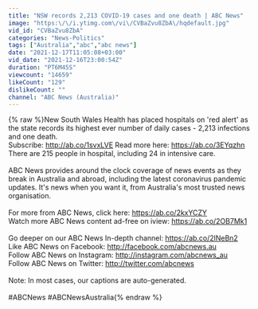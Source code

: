 ```yaml
---
title: "NSW records 2,213 COVID-19 cases and one death | ABC News"
image: "https:\/\/i.ytimg.com\/vi\/CVBaZvu8ZbA\/hqdefault.jpg"
vid_id: "CVBaZvu8ZbA"
categories: "News-Politics"
tags: ["Australia","abc","abc news"]
date: "2021-12-17T11:05:08+03:00"
vid_date: "2021-12-16T23:00:54Z"
duration: "PT6M45S"
viewcount: "14659"
likeCount: "129"
dislikeCount: ""
channel: "ABC News (Australia)"
---
```

{% raw %}New South Wales Health has placed hospitals on 'red alert'  as the state records its highest ever number of daily cases - 2,213 infections and one death.<br />Subscribe: <a rel="nofollow" target="blank" href="http://ab.co/1svxLVE">http://ab.co/1svxLVE</a>  Read more here: <a rel="nofollow" target="blank" href="https://ab.co/3EYqzhn">https://ab.co/3EYqzhn</a><br />There are 215 people in hospital, including 24 in intensive care.<br /><br />ABC News provides around the clock coverage of news events as they break in Australia and abroad, including the latest coronavirus pandemic updates. It's news when you want it, from Australia's most trusted news organisation.<br /><br />For more from ABC News, click here: <a rel="nofollow" target="blank" href="https://ab.co/2kxYCZY">https://ab.co/2kxYCZY</a><br />Watch more ABC News content ad-free on iview: <a rel="nofollow" target="blank" href="https://ab.co/2OB7Mk1">https://ab.co/2OB7Mk1</a><br /><br />Go deeper on our ABC News In-depth channel: <a rel="nofollow" target="blank" href="https://ab.co/2lNeBn2">https://ab.co/2lNeBn2</a><br />Like ABC News on Facebook: <a rel="nofollow" target="blank" href="http://facebook.com/abcnews.au">http://facebook.com/abcnews.au</a><br />Follow ABC News on Instagram: <a rel="nofollow" target="blank" href="http://instagram.com/abcnews_au">http://instagram.com/abcnews_au</a><br />Follow ABC News on Twitter: <a rel="nofollow" target="blank" href="http://twitter.com/abcnews">http://twitter.com/abcnews</a><br /><br />Note: In most cases, our captions are auto-generated.<br /><br />#ABCNews #ABCNewsAustralia{% endraw %}
